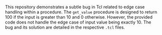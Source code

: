 This repository demonstrates a subtle bug in Tcl related to edge case handling within a procedure. The `get_value` procedure is designed to return 100 if the input is greater than 10 and 0 otherwise. However, the provided code does not handle the edge case of input value being exactly 10. The bug and its solution are detailed in the respective `.tcl` files.